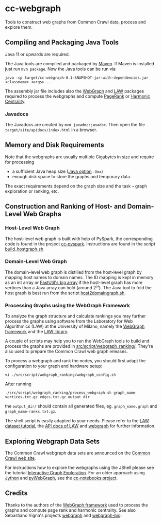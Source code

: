 # cc-webgraph

Tools to construct web graphs from Common Crawl data, process and explore them.

## Compiling and Packaging Java Tools

Java 11 or upwards are required.

The Java tools are compiled and packaged by [Maven](https://maven.apache.org/). If Maven is installed just run `mvn package`. Now the Java tools can be run via
```
java -cp target/cc-webgraph-0.1-SNAPSHOT-jar-with-dependencies.jar <classname> <args>...
```

The assembly jar file includes also the [WebGraph](https://webgraph.di.unimi.it/) and [LAW](https://law.di.unimi.it/software.php) packages required to process the webgraphs and compute [PageRank](https://en.wikipedia.org/wiki/PageRank) or [Harmonic Centrality](https://en.wikipedia.org/wiki/Centrality#Harmonic_centrality).


### Javadocs

The Javadocs are created by `mvn javadoc:javadoc`. Then open the file `target/site/apidocs/index.html` in a browser.


## Memory and Disk Requirements

Note that the webgraphs are usually multiple Gigabytes in size and require for processing
- a sufficient Java heap size ([Java option](https://docs.oracle.com/en/java/javase/21/docs/specs/man/java.html#extra-options-for-java) `-Xmx`)
- enough disk space to store the graphs and temporary data.

The exact requirements depend on the graph size and the task – graph exploration or ranking, etc.


## Construction and Ranking of Host- and Domain-Level Web Graphs

### Host-Level Web Graph

The host-level web graph is built with help of PySpark, the corresponding code is found in the project [cc-pyspark](https://github.com/commoncrawl/cc-pyspark). Instructions are found in the script [build_hostgraph.sh](src/script/hostgraph/build_hostgraph.sh).

### Domain-Level Web Graph

The domain-level web graph is distilled from the host-level graph by mapping host names to domain names. The ID mapping is kept in memory as an int array or [FastUtil's big array](https://fastutil.di.unimi.it/docs/it/unimi/dsi/fastutil/BigArrays.html) if the host-level graph has more vertices than a Java array can hold (around 2³¹). The Java tool to fold the host graph is best run from the script [host2domaingraph.sh](src/script/host2domaingraph.sh).

### Processing Graphs using the WebGraph Framework

To analyze the graph structure and calculate rankings you may further process the graphs using software from the Laboratory for Web Algorithmics (LAW) at the University of Milano, namely the [WebGraph framework](https://webgraph.di.unimi.it/) and the [LAW library](https://law.di.unimi.it/software.php).

A couple of scripts may help you to run the WebGraph tools to build and process the graphs are provided in [src/script/webgraph_ranking/](src/script/webgraph_ranking/). They're also used to prepare the Common Crawl web graph releases.

To process a webgraph and rank the nodes, you should first adapt the configuration to your graph and hardware setup:
```
vi ./src/script/webgraph_ranking/webgraph_config.sh
```
After running
```
./src/script/webgraph_ranking/process_webgraph.sh graph_name vertices.txt.gz edges.txt.gz output_dir
```
the `output_dir/` should contain all generated files, eg. `graph_name.graph` and `graph_name-ranks.txt.gz`.

The shell script is easily adapted to your needs. Please refer to the [LAW dataset tutorial](https://law.di.unimi.it/tutorial.php), the [API docs of LAW](https://law.di.unimi.it/software/law-docs/index.html) and [webgraph](https://webgraph.di.unimi.it/docs/) for further information.


## Exploring Webgraph Data Sets

The Common Crawl webgraph data sets are announced on the [Common Crawl web site](https://commoncrawl.org/tag/webgraph/).

For instructions how to explore the webgraphs using the JShell please see the tutorial [Interactive Graph Exploration](./graph-exploration-README.md). For an older approach using [Jython](https://www.jython.org/) and [pyWebGraph](https://github.com/mapio/py-web-graph), see the [cc-notebooks project](//github.com/commoncrawl/cc-notebooks/tree/master/cc-webgraph-statistics).


## Credits

Thanks to the authors of the [WebGraph framework](https://webgraph.di.unimi.it/) used to process the graphs and compute page rank and harmonic centrality. See also Sebastiano Vigna's projects [webgraph](//github.com/vigna/webgraph) and [webgraph-big](//github.com/vigna/webgraph-big).
